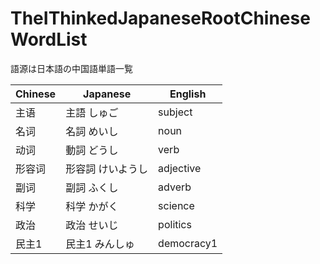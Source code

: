 # TheIThinkedJapaneseRootChineseWordList
語源は日本語の中国語単語一覧 


Chinese | Japanese | English
------------ | ------------- | -------------
主语 | 主語 しゅご| subject
名词 | 名詞 めいし| noun
动词 | 動詞 どうし| verb
形容词 | 形容詞 けいようし| adjective
副词 | 副詞 ふくし| adverb
科学 | 科学 かがく| science
政治 | 政治 せいじ| politics
民主1 | 民主1 みんしゅ| democracy1
